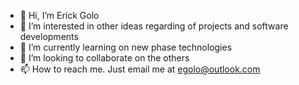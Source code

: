 - 👋 Hi, I’m Erick Golo
- 👀 I’m interested in other ideas regarding of projects and software developments
- 🌱 I’m currently learning on new phase technologies
- 💞️ I’m looking to collaborate on the others
- 📫 How to reach me. Just email me at egolo@outlook.com

<!---
erickgolo94/erickgolo94 is a ✨ special ✨ repository because its `README.md` (this file) appears on your GitHub profile.
You can click the Preview link to take a look at your changes.
--->
